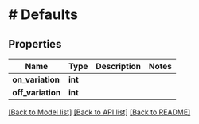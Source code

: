 # # Defaults

## Properties

Name | Type | Description | Notes
------------ | ------------- | ------------- | -------------
**on_variation** | **int** |  |
**off_variation** | **int** |  |

[[Back to Model list]](../../README.md#models) [[Back to API list]](../../README.md#endpoints) [[Back to README]](../../README.md)
